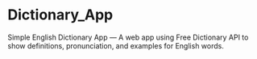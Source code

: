 # Dictionary_App
Simple English Dictionary App — A web app using Free Dictionary API to show definitions, pronunciation, and examples for English words.
